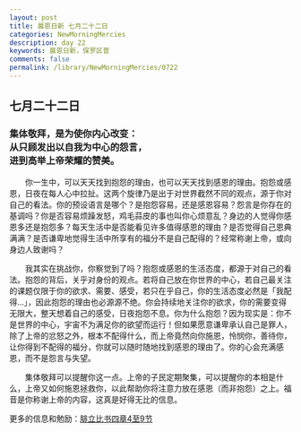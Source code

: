 ```yaml
---
layout: post
title: 晨恩日新 七月二十二日
categories: NewMorningMercies
description: day 22
keywords: 晨恩日新，保罗区普
comments: false
permalink: /library/NewMorningMercies/0722
---
```


## 七月二十二日

### 集体敬拜，是为使你内心改变： <br> 从只顾发出以自我为中心的怨言， <br> 进到高举上帝荣耀的赞美。

&emsp;&emsp;你一生中，可以天天找到抱怨的理由，也可以天天找到感恩的理由。抱怨或感恩，日夜在每人心中拉扯。这两个旋律乃是出于对世界截然不同的观点，源于你对自己的看法。你的预设语言是哪个？是抱怨容易，还是感恩容易？怨言是你存在的基调吗？你是否容易烦躁发怒，鸡毛蒜皮的事也叫你心烦意乱？身边的人觉得你感恩多还是抱怨多？每天生活中是否能看见许多值得感恩的理由？是否觉得自己恩典满满？是否谦卑地觉得生活中所享有的福分不是自己配得的？经常称谢上帝，或向身边人致谢吗？

&emsp;&emsp;我其实在挑战你，你察觉到了吗？抱怨或感恩的生活态度，都源于对自己的看法。抱怨的背后，关乎对身份的观点。若将自己放在你世界的中心，若自己最关注的课题仅限于你的欲求、需要、感受，若只在乎自己，你的生活态度必然是「我配得…」，因此抱怨的理由也必源源不绝。你会持续地关注你的欲求，你的需要变得无限大，整天想着自己的感受，日夜抱怨不息。你为什么抱怨？因为现实是：你不是世界的中心，宇宙不为满足你的欲望而运行！但如果愿意谦卑承认自己是罪人，除了上帝的忿怒之外，根本不配得什么，而上帝竟然向你施恩，怜悯你，善待你，让你得到不配得的福分，你就可以随时随地找到感恩的理由了。你的心会充满感恩，而不是怨言与失望。

&emsp;&emsp;集体敬拜可以提醒你这一点。上帝的子民定期聚集，可以提醒你的本相是什么，上帝又如何施恩拯救你，以此帮助你将注意力放在感恩（而非抱怨）之上。福音是你称谢上帝的内容，这真是好得无比的信息。

更多的信息和勉励：[腓立比书四章4至9节]()

